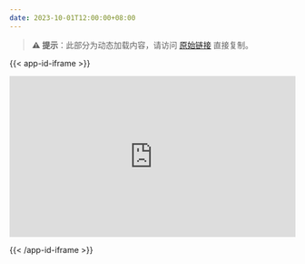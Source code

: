```yaml
---
date: 2023-10-01T12:00:00+08:00
---
```


> **⚠️ 提示**：此部分为动态加载内容，请访问 [原始链接](https://id.btvda.top/) 直接复制。

{{< app-id-iframe >}}
<style>
.iframe-container {
  position: relative;
  width: 100%;
  overflow: hidden;
}

.iframe-container::after {
  content: "";
  display: block;
  padding-top: 56.25%; /* 默认 16:9 宽高比 */
}

.iframe-container iframe {
  position: absolute;
  top: 0;
  left: 0;
  width: 100%;
  height: 100%;
  border: 0;
}
</style>

<div class="iframe-container">
    <iframe src="https://id.btvda.top/" loading="lazy"></iframe>
</div>

{{< /app-id-iframe >}}
